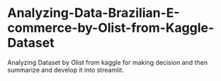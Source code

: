 # Analyzing-Data-Brazilian-E-commerce-by-Olist-from-Kaggle-Dataset
Analyzing Dataset by Olist from kaggle for making decision and then summarize and develop it into streamlit.
